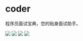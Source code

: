 # coder
程序员面试宝典，您的贴身面试助手。

![](http://7xkjk9.com1.z0.glb.clouddn.com/app-1.png)
![](http://7xkjk9.com1.z0.glb.clouddn.com/app-2.png)
![](http://7xkjk9.com1.z0.glb.clouddn.com/app-3.png)
![](http://7xkjk9.com1.z0.glb.clouddn.com/app-3.png)
